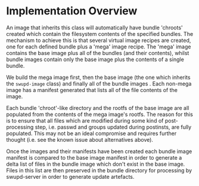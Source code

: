 # Implementation Overview

An image that inherits this class will automatically have bundle 'chroots' created which contain the filesystem contents of the specified bundles.
The mechanism to achieve this is that several virtual image recipes are created, one for each defined bundle plus a 'mega' image recipe.
The 'mega' image contains the base image plus all of the bundles (and their contents), whilst bundle images contain only the base image plus the contents of a single bundle.

We build the mega image first, then the base image (the one which inherits the `swupd-image` class) and finally all of the bundle images  . Each non-mega image has a manifest generated that lists all of the file contents of the image.

Each bundle 'chroot'-like directory and the rootfs of the base image are all populated from the contents of the mega image's rootfs. The reason for this is to ensure that all files which are modified during some kind of post-processing step, i.e. passwd and groups updated during postinsts, are fully populated.
This may not be an ideal compromise and requires further thought (i.e. see the known issue about alternatives above).

Once the images and their manifests have been created each bundle image manifest is compared to the base image manifest in order to generate a delta list of files in the bundle image which don't exist in the base image.
Files in this list are then preserved in the bundle directory for processing by swupd-server in order to generate update artefacts.

